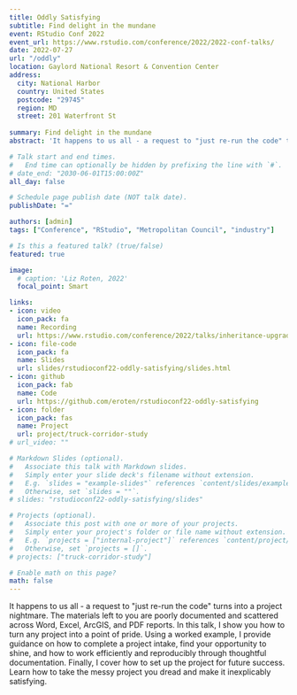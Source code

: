 ```yaml
---
title: Oddly Satisfying
subtitle: Find delight in the mundane
event: RStudio Conf 2022
event_url: https://www.rstudio.com/conference/2022/2022-conf-talks/
date: 2022-07-27
url: "/oddly"
location: Gaylord National Resort & Convention Center
address:
  city: National Harbor
  country: United States
  postcode: "29745"
  region: MD
  street: 201 Waterfront St
 
summary: Find delight in the mundane
abstract: 'It happens to us all - a request to "just re-run the code" turns into a project nightmare. The materials left to you are poorly documented and scattered across Word, Excel, ArcGIS, and PDF reports. In this talk, I show you how to turn any project into a point of pride. Using a worked example, I provide guidance on how to complete a project intake, find your opportunity to shine, and how to work efficiently and reproducibly through thoughtful documentation. Finally, I cover how to set up the project for future success. Learn how to take the messy project you dread and make it inexplicably satisfying.'

# Talk start and end times.
#   End time can optionally be hidden by prefixing the line with `#`.
# date_end: "2030-06-01T15:00:00Z"
all_day: false

# Schedule page publish date (NOT talk date).
publishDate: "="

authors: [admin]
tags: ["Conference", "RStudio", "Metropolitan Council", "industry"]

# Is this a featured talk? (true/false)
featured: true

image:
  # caption: 'Liz Roten, 2022'
  focal_point: Smart

links:
- icon: video
  icon_pack: fa
  name: Recording
  url: https://www.rstudio.com/conference/2022/talks/inheritance-upgrading-legacy-project-making/
- icon: file-code
  icon_pack: fa
  name: Slides
  url: slides/rstudioconf22-oddly-satisfying/slides.html
- icon: github
  icon_pack: fab
  name: Code
  url: https://github.com/eroten/rstudioconf22-oddly-satisfying
- icon: folder
  icon_pack: fas
  name: Project
  url: project/truck-corridor-study
# url_video: ""

# Markdown Slides (optional).
#   Associate this talk with Markdown slides.
#   Simply enter your slide deck's filename without extension.
#   E.g. `slides = "example-slides"` references `content/slides/example-slides.md`.
#   Otherwise, set `slides = ""`.
# slides: "rstudioconf22-oddly-satisfying/slides"

# Projects (optional).
#   Associate this post with one or more of your projects.
#   Simply enter your project's folder or file name without extension.
#   E.g. `projects = ["internal-project"]` references `content/project/deep-learning/index.md`.
#   Otherwise, set `projects = []`.
# projects: ["truck-corridor-study"]

# Enable math on this page?
math: false
---
```


It happens to us all - a request to "just re-run the code" turns into a project nightmare. The materials left to you are poorly documented and scattered across Word, Excel, ArcGIS, and PDF reports. In this talk, I show you how to turn any project into a point of pride. Using a worked example, I provide guidance on how to complete a project intake, find your opportunity to shine, and how to work efficiently and reproducibly through thoughtful documentation. Finally, I cover how to set up the project for future success. Learn how to take the messy project you dread and make it inexplicably satisfying.

